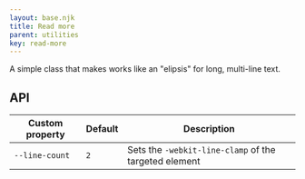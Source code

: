```yaml
---
layout: base.njk
title: Read more
parent: utilities
key: read-more
---
```


A simple class that makes works like an "elipsis" for long, multi-line text.

## API

<div>
  <table>
    <thead>
      <tr><th>Custom property</th><th>Default</th><th>Description</th></tr>
    </thead>
    <tbody>
      <tr><td><code>--line-count</code></td><td><code>2</code></td><td>Sets the <code>-webkit-line-clamp</code> of the targeted element</tr>
    </tbody>
  </table>
</div>
